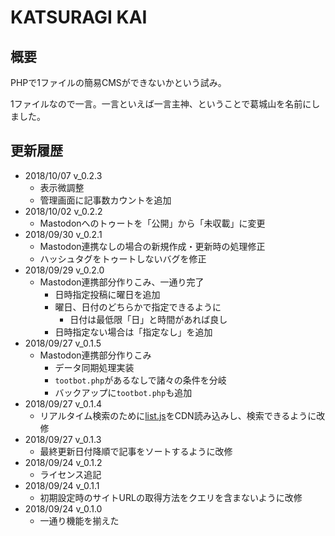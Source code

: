 # KATSURAGI KAI

## 概要

PHPで1ファイルの簡易CMSができないかという試み。

1ファイルなので一言。一言といえば一言主神、ということで葛城山を名前にしました。

## 更新履歴

- 2018/10/07 v_0.2.3
    - 表示微調整
    - 管理画面に記事数カウントを追加
- 2018/10/02 v_0.2.2
    - Mastodonへのトゥートを「公開」から「未収載」に変更
- 2018/09/30 v_0.2.1
    - Mastodon連携なしの場合の新規作成・更新時の処理修正
    - ハッシュタグをトゥートしないバグを修正
- 2018/09/29 v_0.2.0
    - Mastodon連携部分作りこみ、一通り完了
        - 日時指定投稿に曜日を追加
        - 曜日、日付のどちらかで指定できるように
            - 日付は最低限「日」と時間があれば良し
        - 日時指定ない場合は「指定なし」を追加
- 2018/09/27 v_0.1.5
    - Mastodon連携部分作りこみ
        - データ同期処理実装
        - `tootbot.php`があるなしで諸々の条件を分岐
        - バックアップに`tootbot.php`も追加
- 2018/09/27 v_0.1.4
    - リアルタイム検索のために[list.js](http://listjs.com)をCDN読み込みし、検索できるように改修
- 2018/09/27 v_0.1.3
    - 最終更新日付降順で記事をソートするように改修
- 2018/09/24 v_0.1.2
    - ライセンス追記
- 2018/09/24 v_0.1.1
    - 初期設定時のサイトURLの取得方法をクエリを含まないように改修
- 2018/09/24 v_0.1.0
    - 一通り機能を揃えた